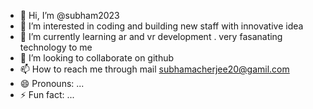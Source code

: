 - 👋 Hi, I’m @subham2023
- 👀 I’m interested in coding and  building new staff with innovative idea
- 🌱 I’m currently learning ar and vr development . very fasanating technology to me 
- 💞️ I’m looking to collaborate on github 
- 📫 How to reach me through mail subhamacherjee20@gamil.com
- 😄 Pronouns: ...
- ⚡ Fun fact: ...

<!---
subham2023/subham2023 is a ✨ special ✨ repository because its `README.md` (this file) appears on your GitHub profile.
You can click the Preview link to take a look at your changes.
--->
